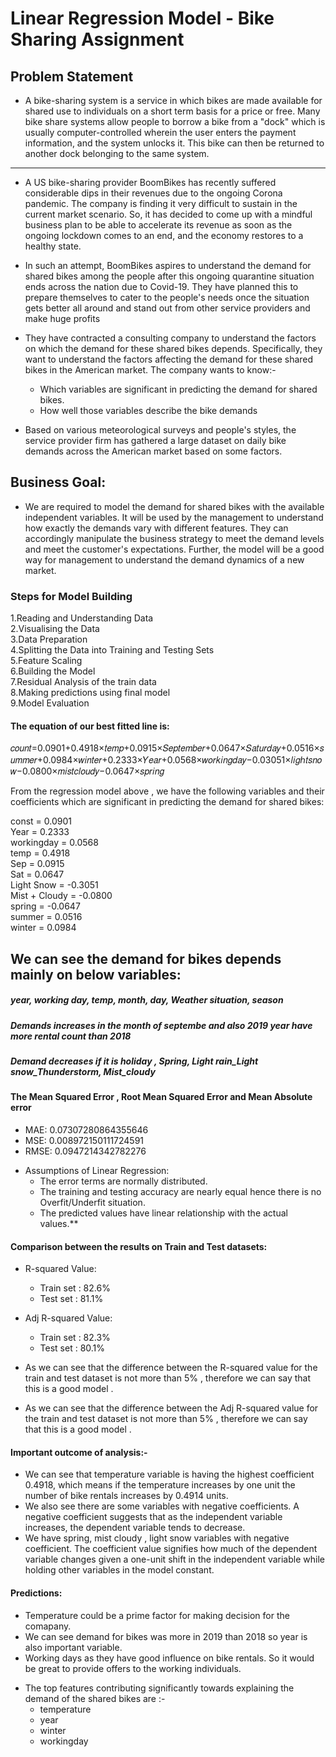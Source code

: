 # Linear Regression Model - Bike Sharing Assignment
## Problem Statement
* A bike-sharing system is a service in which bikes are made available for shared use to individuals on a short term basis for a price or free. Many bike share systems allow people to borrow a bike from a "dock" which is usually computer-controlled wherein the user enters the payment information, and the system unlocks it. This bike can then be returned to another dock belonging to the same system.
_______________________________________________________________________________________________________________________________
* A US bike-sharing provider BoomBikes has recently suffered considerable dips in their revenues due to the ongoing Corona pandemic. The company is finding it very difficult to sustain in the current market scenario. So, it has decided to come up with a mindful business plan to be able to accelerate its revenue as soon as the ongoing lockdown comes to an end, and the economy restores to a healthy state. 
* In such an attempt, BoomBikes aspires to understand the demand for shared bikes among the people after this ongoing quarantine situation ends across the nation due to Covid-19. They have planned this to prepare themselves to cater to the people's needs once the situation gets better all around and stand out from other service providers and make huge profits


* They have contracted a consulting company to understand the factors on which the demand for these shared bikes depends. Specifically, they want to understand the factors affecting the demand for these shared bikes in the American market. The company wants to know:-

    * Which variables are significant in predicting the demand for shared bikes.
    * How well those variables describe the bike demands
    
    
* Based on various meteorological surveys and people's styles, the service provider firm has gathered a large dataset on daily bike demands across the American market based on some factors. 

## Business Goal:
* We are required to model the demand for shared bikes with the available independent variables. It will be used by the management to understand how exactly the demands vary with different features. They can accordingly manipulate the business strategy to meet the demand levels and meet the customer's expectations. Further, the model will be a good way for management to understand the demand dynamics of a new market. 

### Steps for Model Building
1.Reading and Understanding Data  
2.Visualising the Data  
3.Data Preparation  
4.Splitting the Data into Training and Testing Sets  
5.Feature Scaling  
6.Building the Model  
7.Residual Analysis of the train data  
8.Making predictions using final model  
9.Model Evaluation


#### The equation of our best fitted line is:

𝑐𝑜𝑢𝑛𝑡=0.0901+0.4918×𝑡𝑒𝑚𝑝+0.0915×𝑆𝑒𝑝𝑡𝑒𝑚𝑏𝑒𝑟+0.0647×𝑆𝑎𝑡𝑢𝑟𝑑𝑎𝑦+0.0516×𝑠𝑢𝑚𝑚𝑒𝑟+0.0984×𝑤𝑖𝑛𝑡𝑒𝑟+0.2333×𝑌𝑒𝑎𝑟+0.0568×𝑤𝑜𝑟𝑘𝑖𝑛𝑔𝑑𝑎𝑦−0.03051×𝑙𝑖𝑔ℎ𝑡𝑠𝑛𝑜𝑤−0.0800×𝑚𝑖𝑠𝑡𝑐𝑙𝑜𝑢𝑑𝑦−0.0647×𝑠𝑝𝑟𝑖𝑛𝑔


From the regression model above , we have the following variables and their coefficients which are significant in predicting the demand for shared bikes:

const         = 0.0901      
Year          = 0.2333    
workingday    = 0.0568    
temp          = 0.4918      
Sep           = 0.0915      
Sat           = 0.0647      
Light Snow    = -0.3051      
Mist + Cloudy = -0.0800      
spring        = -0.0647      
summer        = 0.0516      
winter        = 0.0984

## We can see the demand for bikes depends mainly on below variables:

##### year, working day, temp, month, day, Weather situation, season
##### Demands increases in the month of  septembe  and also 2019 year have more rental count than 2018
##### Demand decreases if it is holiday , Spring, Light rain_Light snow_Thunderstorm, Mist_cloudy


#### The Mean Squared Error , Root Mean Squared Error and Mean Absolute error
- MAE: 0.07307280864355646
- MSE: 0.008972150111724591
- RMSE: 0.0947214342782276

* Assumptions of Linear Regression:
    - The error terms are normally distributed.
    - The training and testing accuracy are nearly equal hence there is no Overfit/Underfit situation.
    - The predicted values have linear relationship with the actual values.**

#### Comparison between the results on Train and Test datasets:
- R-squared Value:

    - Train set : 82.6%
    - Test set : 81.1%

- Adj R-squared Value:

    - Train set : 82.3%
    - Test set : 80.1%

* As we can see that the difference between the R-squared value for the train and test dataset is not more than 5% , therefore we can say that this is a good model .

* As we can see that the difference between the Adj R-squared value for the train and test dataset is not more than 5% , therefore we can say that this is a good model .

#### Important outcome of analysis:-
- We can see that temperature variable is having the highest coefficient 0.4918, which means if the temperature increases by one unit the number of bike rentals increases by 0.4914 units.
- We also see there are some variables with negative coefficients. A negative coefficient suggests that as the independent variable increases, the dependent variable tends to decrease.
- We have spring, mist cloudy , light snow variables with negative coefficient. The coefficient value signifies how much of the dependent variable changes given a one-unit shift in the independent variable while holding other variables in the model constant.

#### Predictions:
- Temperature could be a prime factor for making decision for the comapany.
- We can see demand for bikes was more in 2019 than 2018 so year is also important variable.
- Working days as they have good influence on bike rentals. So it would be great to provide offers to the working individuals.
* The top features contributing significantly towards explaining the demand of the shared bikes are :-
    - temperature
    - year
    - winter
    - workingday
